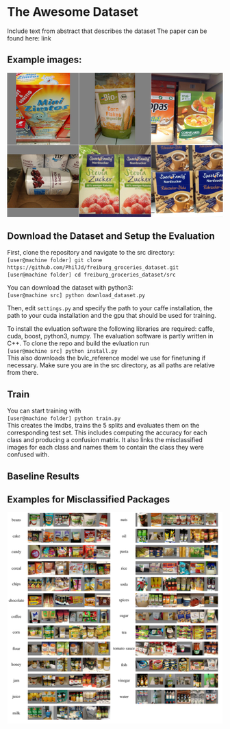 # The Awesome Dataset
Include text from abstract that describes the dataset
The paper can be found here: link

## Example images:
![Example images](figures/examples.png?raw=true "Example Images")
## Download the Dataset and Setup the Evaluation
First, clone the repository and navigate to the src directory: <br>
`[user@machine folder] git clone https://github.com/PhilJd/freiburg_groceries_dataset.git` <br>
`[user@machine folder] cd freiburg_groceries_dataset/src` <br>

You can download the dataset with python3: <br>
`[user@machine src] python download_dataset.py`

Then, edit `settings.py` and specify the path to your caffe installation,
the path to your cuda installation and the gpu that should be used for training.

To install the evluation software the following libraries are required: caffe, cuda, boost, python3, numpy.
The evaluation software is partly written in C++. To clone the repo and build the evluation run <br>
`[user@machine src] python install.py`<br>
This also downloads the bvlc_reference model we use for finetuning if necessary. Make sure you are 
in the src directory, as all paths are relative from there.

## Train
You can start training with <br>
`[user@machine folder] python train.py` <br>
This creates the lmdbs, trains the 5 splits and evaluates them on the corresponding test set. This includes
computing the accuracy for each class and producing a confusion matrix.
It also links the misclassified images for each class and names them to contain
the class they were confused with.

## Baseline Results


## Examples for Misclassified Packages
![Class overview images](figures/class_overview.png?raw=true "Class Overview Images")
